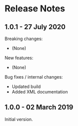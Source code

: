 # Release Notes

## 1.0.1 - 27 July 2020

Breaking changes:
- (None)

New features:
- (None)

Bug fixes / internal changes:
- Updated build
- Added XML documentation

## 1.0.0 - 02 March 2019

Initial version.
